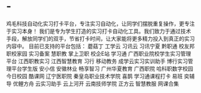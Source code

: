# -
鸡毛科技自动化实习打卡平台，专注实习自动化，让同学们摆脱重复操作，更专注于实习本身！ 我们是专为学生打造的实习打卡自动化工具。我们致力于通过技术手段，解放同学们的双手，节省打卡时间，让大家能将更多精力投入到真正的实习内容中。 目前已支持的平台包括： 蘑菇丁 工学云 习讯云 习讯宁夏 黔职通 校友邦 职校家园 实习备案 慧职教 掌上卫职 校企E站 学习通 广西职业院校学生实习管理平台 江西职教实习 江西智慧教育 习行 移动教务 成学云实习实训助手 博行实习管理平台学生版 安小信 安徽林业 畅享智习 广州华夏教育 广西职院 哈科职数字校园 今日校园 酷课网 辽宁医职院 秦皇岛职业技术学院 喜鹊 学习通课程打卡 易班 奕辅导 优鲤方舟 云实习助手 云上河开 云南技师学院 正方云 智慧教服 网课合集

